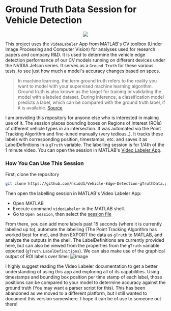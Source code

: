 # Ground Truth Data Session for Vehicle Detection
<p align=center>
  <img src="https://github.com/hsidd1/nl-gTruthData/assets/120290526/2e6e5211-ba2e-4025-a855-e3ebcdbbb007">
</p>

This project uses the `VideoLabeler` App from MATLAB's CV toolbox (Under Image Processing and Computer Vision) for analyses used for research papers and company R&D. It is used to determine the vehicle edge detection performance of our CV models running on different devices under the NVIDIA Jetson series. 
It serves as a `Ground Truth` for these various tests, to see just how much a model's accuracy changes based on specs. 

> In machine learning, the term ground truth refers to the reality you want to model with your supervised machine learning algorithm. Ground truth is also known as the target for training or validating the model with a labeled dataset. During inference, a classification model predicts a label, which can be compared with the ground truth label, if it is available. [Source](https://domino.ai/data-science-dictionary/ground-truth)
> 
I am providing this repository for anyone else who is interested in making use of it. The session places bounding boxes on Regions of Interest (ROIs) of different vehicle types in an intersection. It was automated via the Point Tracking Algorithm and fine-tuned manually (very tedious..). It tracks these labels with corresponding position, timestamps, etc. and saves it as LabelDefinitions in a `gTruth` variable. 
The labelling session is for 1/4th of the 1 minute video. You can open the session in MATLAB's [Video Labeler App](https://www.mathworks.com/help/vision/ug/get-started-with-the-video-labeler.html). 

### How You Can Use This Session
First, clone the repository
```sh
git clone https://github.com/hsidd1/Vehicle-Edge-Detection-gTruthData.git
```
Then open the labelling session in MATLAB's Video Labeler App:
- Open MATLAB
- Execute command `videoLabeler` in the MATLAB shell.
- Go to `Open Session`, then select the [session file](https://github.com/hsidd1/nl-gTruthData/blob/main/labelling-session/videoLabelingSession.mat)

From there, you can add more labels past 15 seconds (where it is currently labelled up to), automate the labelling (The Point Tracking Algorithm has worked best for me), and then EXPORT the data as `gTruth` to MATLAB, and analyze the outputs in the shell. The LabelDefinitions are currently provided here, but can also be viewed from the properties from the `gTruth` variable exported (`gTruth.LabelDefinitions`). We can also make use of the graphical output of ROI labels over time:
![image](https://github.com/hsidd1/Vehicle-Edge-Detection-gTruthData/assets/120290526/d6918917-7ffe-48eb-b2cf-5ffe9c9dcd19)

I highly suggest reading the Video Labeler documentation to get a better understanding of using this app and exploring all of its capabilities. Using timestamps and bounding box position per time stamp of each label, those positions can be compared to your model to determine accuracy against the ground truth (You may want a parser script for this). This has been abandoned as we moved to a different platform, but I still wanted to document this version somewhere. I hope it can be of use to someone out there!
